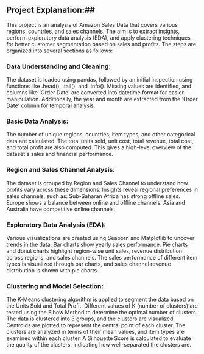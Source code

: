 ## Project Explanation:## 
This project is an analysis of Amazon Sales Data that covers various regions, countries, and sales channels. 
The aim is to extract insights, perform exploratory data analysis (EDA), and apply clustering techniques for better customer segmentation based on sales and profits. 
The steps are organized into several sections as follows:

### Data Understanding and Cleaning:

The dataset is loaded using pandas, followed by an initial inspection using functions like .head(), .tail(), and .info().
Missing values are identified, and columns like 'Order Date' are converted into datetime format for easier manipulation. 
Additionally, the year and month are extracted from the 'Order Date' column for temporal analysis.

### Basic Data Analysis:

The number of unique regions, countries, item types, and other categorical data are calculated.
The total units sold, unit cost, total revenue, total cost, and total profit are also computed. This gives a high-level overview of the dataset's sales and financial performance.

### Region and Sales Channel Analysis:

The dataset is grouped by Region and Sales Channel to understand how profits vary across these dimensions.
Insights reveal regional preferences in sales channels, such as:
Sub-Saharan Africa has strong offline sales.
Europe shows a balance between online and offline channels.
Asia and Australia have competitive online channels.

### Exploratory Data Analysis (EDA):

Various visualizations are created using Seaborn and Matplotlib to uncover trends in the data:
Bar charts show yearly sales performance.
Pie charts and donut charts highlight region-wise unit sales, revenue distribution across regions, and sales channels.
The sales performance of different item types is visualized through bar charts, and sales channel revenue distribution is shown with pie charts.

### Clustering and Model Selection:

The K-Means clustering algorithm is applied to segment the data based on the Units Sold and Total Profit.
Different values of K (number of clusters) are tested using the Elbow Method to determine the optimal number of clusters.
The data is clustered into 3 groups, and the clusters are visualized. Centroids are plotted to represent the central point of each cluster.
The clusters are analyzed in terms of their mean values, and item types are examined within each cluster.
A Silhouette Score is calculated to evaluate the quality of the clusters, indicating how well-separated the clusters are.
